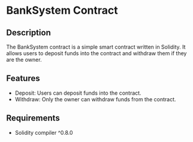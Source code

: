 # BankSystem Contract

## Description
The BankSystem contract is a simple smart contract written in Solidity. It allows users to deposit funds into the contract and withdraw them if they are the owner.

## Features
- Deposit: Users can deposit funds into the contract.
- Withdraw: Only the owner can withdraw funds from the contract.

## Requirements
- Solidity compiler ^0.8.0
